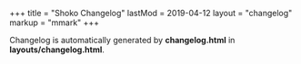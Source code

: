 +++
title = "Shoko Changelog"
lastMod = 2019-04-12
layout = "changelog"
markup = "mmark"
+++

Changelog is automatically generated by **changelog.html** in **layouts/changelog.html**.
